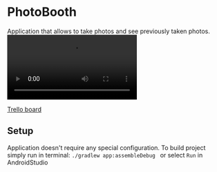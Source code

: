 # PhotoBooth
Application that allows to take photos and see previously taken photos.
![caption](demo.mp4)

[Trello board](https://trello.com/b/RHjW77Xi)

## Setup
Application doesn't require any special configuration. To build project simply run in terminal: `./gradlew app:assembleDebug
` or select `Run` in AndroidStudio